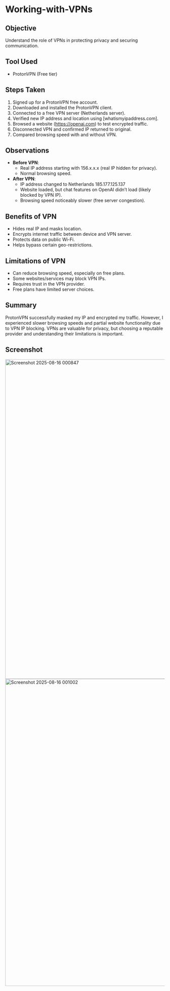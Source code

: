 # Working-with-VPNs

## Objective
Understand the role of VPNs in protecting privacy and securing communication.

## Tool Used
- ProtonVPN (Free tier)

## Steps Taken
1. Signed up for a ProtonVPN free account.
2. Downloaded and installed the ProtonVPN client.
3. Connected to a free VPN server (Netherlands server).
4. Verified new IP address and location using [whatismyipaddress.com].
5. Browsed a website (https://openai.com) to test encrypted traffic.
6. Disconnected VPN and confirmed IP returned to original.
7. Compared browsing speed with and without VPN.

## Observations
- **Before VPN**:  
  - Real IP address starting with 156.x.x.x (real IP hidden for privacy).
  - Normal browsing speed.  
- **After VPN**:  
  - IP address changed to Netherlands 185.177.125.137  
  - Website loaded, but chat features on OpenAI didn’t load (likely blocked by VPN IP).
  - Browsing speed noticeably slower (free server congestion).

## Benefits of VPN
- Hides real IP and masks location.
- Encrypts internet traffic between device and VPN server.
- Protects data on public Wi-Fi.
- Helps bypass certain geo-restrictions.

## Limitations of VPN
- Can reduce browsing speed, especially on free plans.
- Some websites/services may block VPN IPs.
- Requires trust in the VPN provider.
- Free plans have limited server choices.

## Summary
ProtonVPN successfully masked my IP and encrypted my traffic. However, I experienced slower browsing speeds and partial website functionality due to VPN IP blocking. VPNs are valuable for privacy, but choosing a reputable provider and understanding their limitations is important.

## Screenshot

<img width="1907" height="1006" alt="Screenshot 2025-08-16 000847" src="https://github.com/user-attachments/assets/72e5f287-a456-4a73-b7db-0e38b4ae321e" />
<img width="1900" height="967" alt="Screenshot 2025-08-16 001002" src="https://github.com/user-attachments/assets/5c3b055b-f609-4a6b-80e1-61af63669394" />


